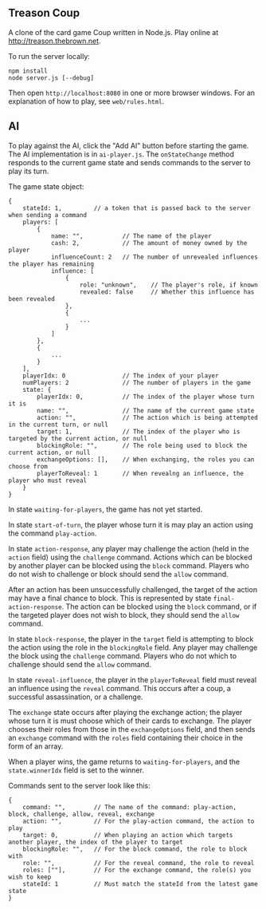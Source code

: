 Treason Coup
------------

A clone of the card game Coup written in Node.js. Play online at
http://treason.thebrown.net.

To run the server locally:

    npm install
    node server.js [--debug]

Then open `http://localhost:8080` in one or more browser windows. For an
explanation of how to play, see `web/rules.html`.

AI
--

To play against the AI, click the "Add AI" button before starting the game. The AI implementation is in `ai-player.js`. The `onStateChange` method responds to the current game state and sends commands to the server to play its turn.

The game state object:

    {
        stateId: 1,         // a token that is passed back to the server when sending a command
        players: [
            {
                name: "",           // The name of the player
                cash: 2,            // The amount of money owned by the player
                influenceCount: 2   // The number of unrevealed influences the player has remaining
                influence: [
                    {
                        role: "unknown",    // The player's role, if known
                        revealed: false     // Whether this influence has been revealed
                    },
                    {
                        ...
                    }
                ]
            },
            {
                ...
            }
        ],
        playerIdx: 0                // The index of your player
        numPlayers: 2               // The number of players in the game
        state: {
            playerIdx: 0,           // The index of the player whose turn it is
            name: "",               // The name of the current game state
            action: "",             // The action which is being attempted in the current turn, or null
            target: 1,              // The index of the player who is targeted by the current action, or null
            blockingRole: "",       // The role being used to block the current action, or null
            exchangeOptions: [],    // When exchanging, the roles you can choose from
            playerToReveal: 1       // When revealng an influence, the player who must reveal
        }
    }

In state `waiting-for-players`, the game has not yet started.

In state `start-of-turn`, the player whose turn it is may play an action using the command `play-action`.

In state `action-response`, any player may challenge the action (held in the `action` field) using the `challenge` command. Actions which can be blocked by another player can be blocked using the `block` command. Players who do not wish to challenge or block should send the `allow` command.

After an action has been unsuccessfully challenged, the target of the action may have a final chance to block. This is represented by state `final-action-response`. The action can be blocked using the `block` command, or if the targeted player does not wish to block, they should send the `allow` command.

In state `block-response`, the player in the `target` field is attempting to block the action using the role in the `blockingRole` field. Any player may challenge the block using the `challenge` command. Players who do not which to challenge should send the `allow` command.

In state `reveal-influence`, the player in the `playerToReveal` field must reveal an influence using the `reveal` command. This occurs after a coup, a successful assassination, or a challenge.

The `exchange` state occurs after playing the exchange action; the player whose turn it is must choose which of their cards to exchange. The player chooses their roles from those in the `exchangeOptions` field, and then sends an `exchange` command with the `roles` field containing their choice in the form of an array.

When a player wins, the game returns to `waiting-for-players`, and the `state.winnerIdx` field is set to the winner.

Commands sent to the server look like this:

    {
        command: "",        // The name of the command: play-action, block, challenge, allow, reveal, exchange
        action: "",         // For the play-action command, the action to play
        target: 0,          // When playing an action which targets another player, the index of the player to target
        blockingRole: "",   // For the block command, the role to block with
        role: "",           // For the reveal command, the role to reveal
        roles: [""],        // For the exchange command, the role(s) you wish to keep
        stateId: 1          // Must match the stateId from the latest game state
    }
